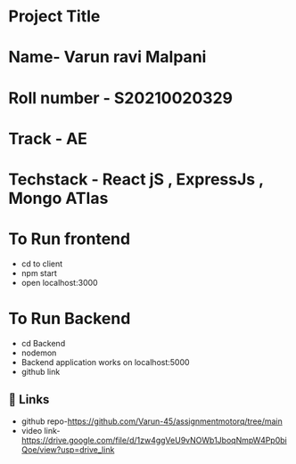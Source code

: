 
# Project Title

# Name- Varun ravi Malpani
# Roll number - S20210020329
# Track - AE

# Techstack - React jS , ExpressJs , Mongo ATlas

# To Run frontend
- cd to client
- npm start
- open localhost:3000
# To Run Backend
- cd Backend
- nodemon
- Backend application works on localhost:5000
- github link 

## 🔗 Links
- github repo-https://github.com/Varun-45/assignmentmotorq/tree/main
- video link-  https://drive.google.com/file/d/1zw4ggVeU9vNOWb1JboqNmpW4Pp0biQoe/view?usp=drive_link


